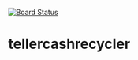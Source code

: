 [![Board Status](https://dev.azure.com/jaco0798/25ef75a2-5343-4db1-b2a9-ec608ecc32e6/ea350e52-706a-4c56-b244-d538b64f3ffd/_apis/work/boardbadge/b1d5840a-5ad7-4ebd-bc5f-097a2ddf3bc7)](https://dev.azure.com/jaco0798/25ef75a2-5343-4db1-b2a9-ec608ecc32e6/_boards/board/t/ea350e52-706a-4c56-b244-d538b64f3ffd/Microsoft.RequirementCategory)
# tellercashrecycler
